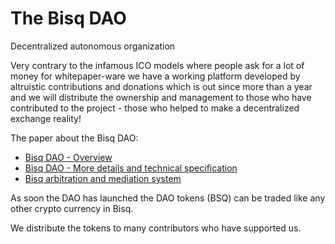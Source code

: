 
# The Bisq DAO

Decentralized autonomous organization

Very contrary to the infamous ICO models where people ask for a lot of money for whitepaper-ware we have a working platform developed by altruistic contributions and donations which is out since more than a year and we will distribute the ownership and management to those who have contributed to the project - those who helped to make a decentralized exchange reality!

The paper about the Bisq DAO:

 - [Bisq DAO - Overview](/docs/dao/overview)
 - [Bisq DAO - More details and technical specification](/docs/dao/specification)
 - [Bisq arbitration and mediation system](/docs/exchange/arbitration-system)

As soon the DAO has launched the DAO tokens (BSQ) can be traded like any other crypto currency in Bisq.

We distribute the tokens to many contributors who have supported us.
